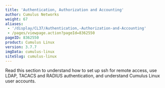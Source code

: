 ```yaml
---
title: 'Authentication, Authorization and Accounting'
author: Cumulus Networks
weight: 67
aliases:
 - '/display/CL37/Authentication,-Authorization-and-Accounting'
 - /pages/viewpage.action?pageId=8362550
pageID: 8362550
product: Cumulus Linux
version: 3.7.7
imgData: cumulus-linux
siteSlug: cumulus-linux
---
```

Read this section to understand how to set up ssh for remote access, use LDAP, TACACS and RADIUS authentication, and understand Cumulus Linux user accounts.

<article id="html-search-results" class="ht-content" style="display: none;">

</article>

<footer id="ht-footer">

</footer>
